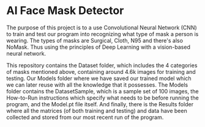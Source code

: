 # AI Face Mask Detector 

The purpose of this project is to a use Convolutional Neural Network (CNN) to train and test our program into recognizing what type of mask a person is wearing. The types of masks are Surgical, Cloth, N95 and there's also NoMask. Thus using the principles of Deep Learning with a vision-based neural network. 

This repository contains the Dataset folder, which includes the 4 categories of masks mentioned above, containing around 4.6k images for training and testing. Our Models folder where we have saved our trained model which we can later reuse with all the knowledge that it possesses. The Models folder contains the DatasetSample, which is a sample set of 100 images, the How-to-Run instructions which specify what needs to be before running the program, and the Model.pt file itself. And finally, there is the Results folder where all the matrices (of both training and testing) and data have been collected and stored from our most recent run of the program. 
